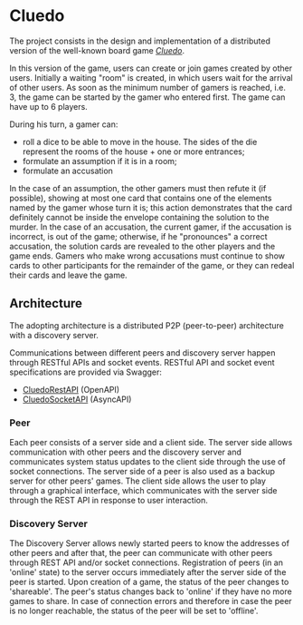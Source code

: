 # Cluedo

The project consists in the design and implementation of a distributed version of the well-known board game
[_Cluedo_](https://it.wikipedia.org/wiki/Cluedo).

In this version of the game, users can create or join games created by other users. 
Initially a waiting "room" is created, in which users wait for the arrival of other users. 
As soon as the minimum number of gamers is reached, i.e. 3, the game can be started by the gamer who entered first. 
The game can have up to 6 players.

During his turn, a gamer can:
- roll a dice to be able to move in the house. The sides of the die represent the rooms of the house + one or more entrances;
- formulate an assumption if it is in a room;
- formulate an accusation

In the case of an assumption, the other gamers must then refute it (if possible), showing at most one card that contains one of 
the elements named by the gamer whose turn it is; this action demonstrates that the card definitely cannot be inside the envelope 
containing the solution to the murder.
In the case of an accusation, the current gamer, if the accusation is incorrect, is out of the game; otherwise, 
if he "pronounces" a correct accusation, the solution cards are revealed to the other players and the game ends.
Gamers who make wrong accusations must continue to show cards to other participants for the remainder of the game, 
or they can redeal their cards and leave the game.

## Architecture
The adopting architecture is a distributed P2P (peer-to-peer) architecture with a discovery server.

Communications between different peers and discovery server happen through RESTful APIs and socket events.
RESTful API and socket event specifications are provided via Swagger:
- [CluedoRestAPI](https://app.swaggerhub.com/apis/marica.pasquali/CluedoRestAPI/1.0.0) (OpenAPI)
- [CluedoSocketAPI](https://app.swaggerhub.com/apis/marica.pasquali/CluedoSocketAPI/1.0.0) (AsyncAPI)

### Peer

Each peer consists of a server side and a client side.
The server side allows communication with other peers and the discovery server and communicates system status updates to the client side through the use of socket connections.
The server side of a peer is also used as a backup server for other peers' games.
The client side allows the user to play through a graphical interface, which communicates with the server side through the REST API in response to user interaction.

### Discovery Server
The Discovery Server allows newly started peers to know the addresses of other peers and after that, the peer can communicate with other peers through REST API and/or socket connections.
Registration of peers (in an 'online' state) to the server occurs immediately after the server side of the peer is started.
Upon creation of a game, the status of the peer changes to 'shareable'.
The peer's status changes back to 'online' if they have no more games to share.
In case of connection errors and therefore in case the peer is no longer reachable, the status of the peer will be set to 'offline'.
